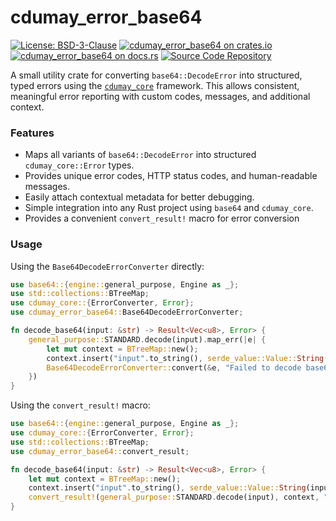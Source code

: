 # cdumay_error_base64

[![License: BSD-3-Clause](https://img.shields.io/badge/license-BSD--3--Clause-blue)](./LICENSE)
[![cdumay_error_base64 on crates.io](https://img.shields.io/crates/v/cdumay_error_base64)](https://crates.io/crates/cdumay_error_base64)
[![cdumay_error_base64 on docs.rs](https://docs.rs/cdumay_error_base64/badge.svg)](https://docs.rs/cdumay_error_base64)
[![Source Code Repository](https://img.shields.io/badge/Code-On%20GitHub-blue?logo=GitHub)](https://github.com/cdumay/cdumay_error_base64)

A small utility crate for converting `base64::DecodeError` into structured, typed errors using the [`cdumay_core`](https://docs.rs/cdumay_core/) framework. This allows consistent, meaningful error reporting with custom codes, messages, and additional context.

### Features

- Maps all variants of `base64::DecodeError` into structured `cdumay_core::Error` types.
- Provides unique error codes, HTTP status codes, and human-readable messages.
- Easily attach contextual metadata for better debugging.
- Simple integration into any Rust project using `base64` and `cdumay_core`.
- Provides a convenient `convert_result!` macro for error conversion

### Usage

Using the `Base64DecodeErrorConverter` directly:
```rust
use base64::{engine::general_purpose, Engine as _};
use std::collections::BTreeMap;
use cdumay_core::{ErrorConverter, Error};
use cdumay_error_base64::Base64DecodeErrorConverter;

fn decode_base64(input: &str) -> Result<Vec<u8>, Error> {
    general_purpose::STANDARD.decode(input).map_err(|e| {
        let mut context = BTreeMap::new();
        context.insert("input".to_string(), serde_value::Value::String(input.to_string()));
        Base64DecodeErrorConverter::convert(&e, "Failed to decode base64".to_string(), context)
    })
}
```
Using the `convert_result!` macro:
```rust
use base64::{engine::general_purpose, Engine as _};
use cdumay_core::{ErrorConverter, Error};
use std::collections::BTreeMap;
use cdumay_error_base64::convert_result;

fn decode_base64(input: &str) -> Result<Vec<u8>, Error> {
    let mut context = BTreeMap::new();
    context.insert("input".to_string(), serde_value::Value::String(input.to_string()));
    convert_result!(general_purpose::STANDARD.decode(input), context, "Failed to decode base64")
}
```

